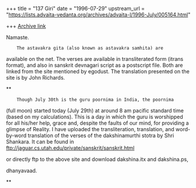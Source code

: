+++
title = "137 Giri"
date = "1996-07-29"
upstream_url = "https://lists.advaita-vedanta.org/archives/advaita-l/1996-July/005164.html"

+++
[Archive link](https://lists.advaita-vedanta.org/archives/advaita-l/1996-July/005164.html)

Namaste.

        The astavakra gita (also known as astavakra samhita) are
available on the net. The verses are available in transliterated form
(itrans format), and also in sanskrit devnagari script as a postscript
file. Both are linked from the site mentioned by egodust. The translation
presented on the site is by John Richards.

**

        Though July 30th is the guru poornima in India, the poornima
(full moon) started today (July 29th) at around 8 am pacific standard time
(based on my calculations). This is a day in which the guru is worshipped
for all his/her help, grace and, despite the faults of our mind,
for providing a glimpse of Reality. I have uploaded the transliteration,
translation, and word-by-word translation of the verses of the
dakshinamurthi stotra by Shri Shankara. It can be found in
        ftp://jaguar.cs.utah.edu/private/sanskrit/sanskrit.html

or directly ftp to the above site and download dakshina.itx and dakshina.ps,

dhanyavaad.

**

